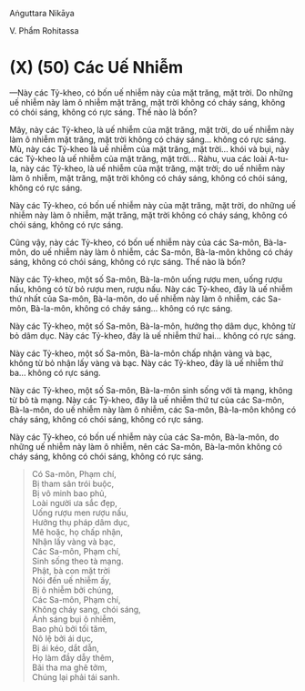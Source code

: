 Aṅguttara Nikāya

V. Phẩm Rohitassa

# (X) (50) Các Uế Nhiễm

—Này các Tỷ-kheo, có bốn uế nhiễm này của mặt trăng, mặt trời. Do những uế nhiễm này làm ô nhiễm mặt trăng, mặt trời không có cháy sáng, không có chói sáng, không có rực sáng. Thế nào là bốn?

Mây, này các Tỷ-kheo, là uế nhiễm của mặt trăng, mặt trời, do uế nhiễm này làm ô nhiễm mặt trăng, mặt trời không có cháy sáng... không có rực sáng. Mù, này các Tỷ-kheo là uế nhiễm của mặt trăng, mặt trời... khói và bụi, này các Tỷ-kheo là uế nhiễm của mặt trăng, mặt trời... Ràhu, vua các loài A-tu-la, này các Tỷ-kheo, là uế nhiễm của mặt trăng, mặt trời; do uế nhiễm này làm ô nhiễm, mặt trăng, mặt trời không có cháy sáng, không có chói sáng, không có rực sáng.

Này các Tỷ-kheo, có bốn uế nhiễm này của mặt trăng, mặt trời, do những uế nhiễm này làm ô nhiễm, mặt trăng, mặt trời không có cháy sáng, không có chói sáng, không có rực sáng.

Cũng vậy, này các Tỷ-kheo, có bốn uế nhiễm này của các Sa-môn, Bà-la-môn, do uế nhiễm này làm ô nhiễm, các Sa-môn, Bà-la-môn không có cháy sáng, không có chói sáng, không có rực sáng. Thế nào là bốn?

Này các Tỷ-kheo, một số Sa-môn, Bà-la-môn uống rượu men, uống rượu nấu, không có từ bỏ rượu men, rượu nấu. Này các Tỷ-kheo, đây là uế nhiễm thứ nhất của Sa-môn, Bà-la-môn, do uế nhiễm này làm ô nhiễm, các Sa-môn, Bà-la-môn, không có cháy sáng... không có rực sáng.

Này các Tỷ-kheo, một số Sa-môn, Bà-la-môn, hưởng thọ dâm dục, không từ bỏ dâm dục. Này các Tỷ-kheo, đây là uế nhiễm thứ hai... không có rực sáng.

Này các Tỷ-kheo, một số Sa-môn, Bà-la-môn chấp nhận vàng và bạc, không từ bỏ nhận lấy vàng và bạc. Này các Tỷ-kheo, đây là uế nhiễm thứ ba... không có rực sáng.

Này các Tỷ-kheo, một số Sa-môn, Bà-la-môn sinh sống với tà mạng, không từ bỏ tà mạng. Này các Tỷ-kheo, đây là uế nhiễm thứ tư của các Sa-môn, Bà-la-môn, do uế nhiễm này làm ô nhiễm, các Sa-môn, Bà-la-môn không có cháy sáng, không có chói sáng, không có rực sáng.

Này các Tỷ-kheo, có bốn uế nhiễm này của các Sa-môn, Bà-la-môn, do những uế nhiễm này làm ô nhiễm, nên các Sa-môn, Bà-la-môn không có cháy sáng, không có chói sáng, không có rực sáng.

> Có Sa-môn, Phạm chí,  
> Bị tham sân trói buộc,  
> Bị vô minh bao phủ,  
> Loài người ưa sắc đẹp,  
> Uống rượu men rượu nấu,  
> Hưởng thụ pháp dâm dục,  
> Mê hoặc, họ chấp nhận,  
> Nhận lấy vàng và bạc,  
> Các Sa-môn, Phạm chí,  
> Sinh sống theo tà mạng.  
> Phật, bà con mặt trời  
> Nói đến uế nhiễm ấy,  
> Bị ô nhiễm bởi chúng,  
> Các Sa-môn, Phạm chí,  
> Không cháy sang, chói sáng,  
> Ánh sáng bụi ô nhiễm,  
> Bao phủ bởi tối tăm,  
> Nô lệ bởi ái dục,  
> Bị ái kéo, dắt dẫn,  
> Họ làm đầy dẫy thêm,  
> Bãi tha ma ghê tởm,  
> Chúng lại phải tái sanh.

